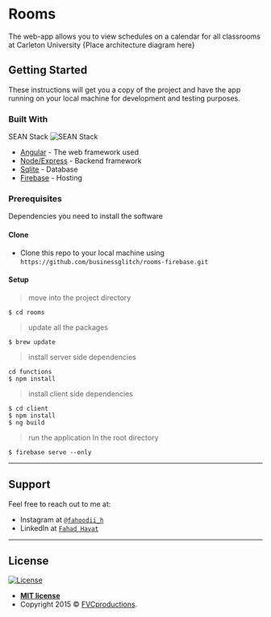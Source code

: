 	
# Rooms
 The web-app allows you to view schedules on a calendar for all classrooms at Carleton University  {Place architecture diagram here}

## Getting Started

These instructions will get you a copy of the project and have the app running on your local machine for development and testing purposes. 

### Built With
SEAN Stack
![SEAN Stack](https://blog.hyperiondev.com/wp-content/uploads/2018/09/Blog-Article-MERN-Stack.jpg)

* [Angular](https://angularjs.org/) - The web framework used
* [Node/Express](https://expressjs.com) - Backend framework
* [Sqlite](https://sqlite.org/) - Database
* [Firebase](https://firebase.google.com/docs/hosting) - Hosting


### Prerequisites
Dependencies you need to install the software


#### Clone

- Clone this repo to your local machine using `https://github.com/businessglitch/rooms-firebase.git`

#### Setup
> move into the project directory

```shell
$ cd rooms
```

> update all the packages

```shell
$ brew update
```

> install server side dependencies

```shell
cd functions
$ npm install
```

> install client side dependencies

```shell
$ cd client
$ npm install
$ ng build
```

> run the application
In the root directory
```shell
$ firebase serve --only
```
---

## Support

Feel free to reach out to me at:

- Instagram at <a href="https://www.instagram.com/fahoodii_h/" target="_blank">`@fahoodii_h`</a>
- LinkedIn at <a href="https://www.linkedin.com/in/fahdhayat/" target="_blank">`Fahad Hayat`</a>
---

## License

[![License](http://img.shields.io/:license-mit-blue.svg?style=flat-square)](http://badges.mit-license.org)

- **[MIT license](http://opensource.org/licenses/mit-license.php)**
- Copyright 2015 © <a href="http://fvcproductions.com" target="_blank">FVCproductions</a>.
